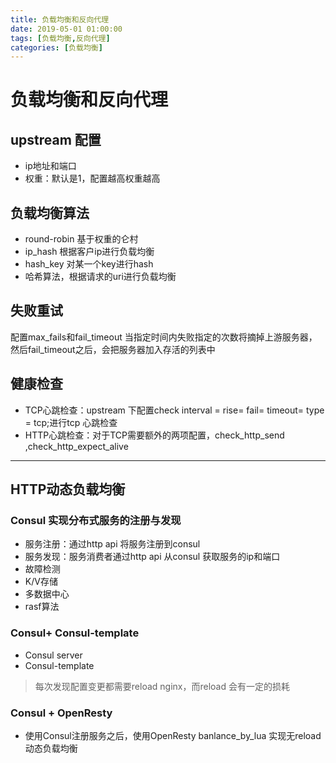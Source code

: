 ```yaml
---
title: 负载均衡和反向代理
date: 2019-05-01 01:00:00
tags: [负载均衡,反向代理]
categories: [负载均衡]
---
```

# 负载均衡和反向代理
## upstream 配置
- ip地址和端口
- 权重：默认是1，配置越高权重越高  

## 负载均衡算法
- round-robin 基于权重的仑村
- ip_hash 根据客户ip进行负载均衡
- hash_key 对某一个key进行hash
- 哈希算法，根据请求的uri进行负载均衡

## 失败重试
配置max_fails和fail_timeout 当指定时间内失败指定的次数将摘掉上游服务器，然后fail_timeout之后，会把服务器加入存活的列表中

## 健康检查
- TCP心跳检查：upstream 下配置check interval = rise=  fail=  timeout=    type = tcp;进行tcp 心跳检查
- HTTP心跳检查：对于TCP需要额外的两项配置，check_http_send ,check_http_expect_alive
- - - -
## HTTP动态负载均衡
### Consul 实现分布式服务的注册与发现
- 服务注册：通过http api 将服务注册到consul
- 服务发现：服务消费者通过http api 从consul 获取服务的ip和端口
- 故障检测
- K/V存储
- 多数据中心
- rasf算法
### Consul+ Consul-template
- Consul server
- Consul-template
> 每次发现配置变更都需要reload nginx，而reload 会有一定的损耗  
### Consul + OpenResty
- 使用Consul注册服务之后，使用OpenResty banlance_by_lua 实现无reload 动态负载均衡
